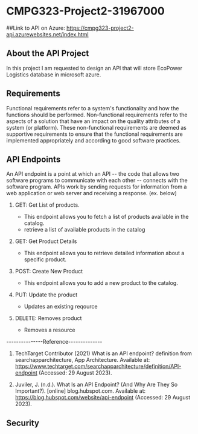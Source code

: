 # CMPG323-Project2-31967000

##Link to API on Azure:
https://cmpg323-project2-api.azurewebsites.net/index.html

## About the API Project
In this project I am requested to design an API that will store EcoPower Logistics database in microsoft azure. 

## Requirements
Functional requirements refer to a system's functionality and how the functions should be performed. Non-functional requirements refer to the aspects of a solution that have an impact on the quality attributes of a system (or platform). These non-functional requirements are deemed as supportive requirements to ensure that the functional requirements are implemented appropriately and according to good software practices.

## API Endpoints
An API endpoint is a point at which an API -- the code that allows two software programs to communicate with each other -- connects with the software program. APIs work by sending requests for information from a web application or web server and receiving a response. (ex. below)

1. GET: Get List of products.
    - This endpoint allows you to fetch a list of products available in the catalog.
    - retrieve a list of available products in the catalog

2. GET: Get Product Details
    - This endpoint allows you to retrieve detailed information about a specific product.

3. POST: Create New Product
    - This endpoint allows you to add a new product to the catalog.

4. PUT: Update the product
    - Updates an existing reqource

5. DELETE: Removes product
    - Removes a resource

---------------Reference--------------
1. TechTarget Contributor (2021) What is an API endpoint? definition from searchapparchitecture, App Architecture. Available at: https://www.techtarget.com/searchapparchitecture/definition/API-endpoint (Accessed: 29 August 2023). 

2. Juviler, J. (n.d.). What Is an API Endpoint? (And Why Are They So Important?). [online] blog.hubspot.com. Available at: https://blog.hubspot.com/website/api-endpoint (Accessed: 29 August 2023).

## Security


‌

